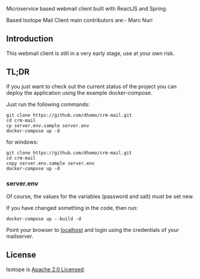 
Microservice based webmail client built with ReactJS and Spring.

Based Isotope Mail Client main contributors are:- Marc Nuri

## Introduction

This webmail client is still in a very early stage, use at your own risk.

## TL;DR

If you just want to check out the current status of the project you can deploy the application
using the example docker-compose.

Just run the following commands:

```
git clone https://github.com/dhomo/crm-mail.git
cd crm-mail
cp server.env.sample server.env
docker-compose up -d
```
for windows:
```
git clone https://github.com/dhomo/crm-mail.git
cd crm-mail
copy server.env.sample server.env
docker-compose up -d
```

### server.env 
Of course, the values for the variables (password and salt) must be set new.


If you have changed something in the code, then run:

```
docker-compose up --build -d
```

Point your browser to [localhost](http://localhost) and login using the credentials of your mailserver.

## License

Isotope is [Apache 2.0 Licensed](./LICENSE).

